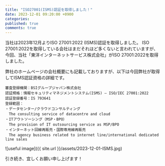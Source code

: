 ```yaml
---
title: "ISO27001(ISMS)認証を取得しました！"
date: 2023-12-01 09:20:00 +0900
categories: 
published: true
comments: true
---
```


当社は2023年12月よりISO 27001:2022 (ISMS)認証を取得しました。
ISO 27001:2022を取得している会社はまだそれほど多くないと言われていますが、
今回、当社「東洋インターネットサービス株式会社」がISO 27001:2022を取得しました。

弊社のホームページの会社概要にも記載しておりますが、以下は今回弊社が取得してISMS認証資格の詳細です。

```
審査登録機関：BSIグループジャパン株式会社
認証規格：情報セキュリティマネジメントシステム(ISMS) – ISO/IEC 27001:2022
認証登録番号：IS 793641
登録範囲：
・データセンター/クラウドコンサルティング
　The consulting service of datacentre and cloud
・ITアウトソーシング（MSP・BPO）
　The provision of IT outsourcing service as MSP/BPO
・インターネット回線再販売・国際専用線再販売
　The agency business related to internet line/international dedicated line sales
```
![useful image]({{ site.url }}/assets/2023-12-01-ISMS.jpg)

引き続き、宜しくお願い申し上げます！